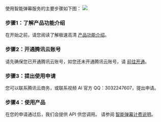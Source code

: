 使用智能弹幕服务的主要步骤如下图：
![](https://main.qcloudimg.com/raw/dee7abf727a30c6da0d6183a54fe1907.png)

### 步骤1：了解产品功能介绍

在开始之前，请您阅读了解极速高清 [产品功能介绍]()。


### 步骤2：开通腾讯云账号

 请先确保您已开通腾讯云账号，如您还未开通腾讯云账号，请 [前往开通](https://cloud.tencent.com/register?&s_url=https%3A%2F%2Fcloud.tencent.com%2F)。


### 步骤3：提出使用申请

 您可以联系腾讯云商务，或联系视频 AI 官方 QQ：3032247607，提出申请。

### 步骤4：使用产品

在您的申请通过后，我们会提供 API 供您调用。
请参阅 [智能弹幕计费说明](https://cloud.tencent.com/document/product/1183/41078?!preview&!editLang=zh)。




